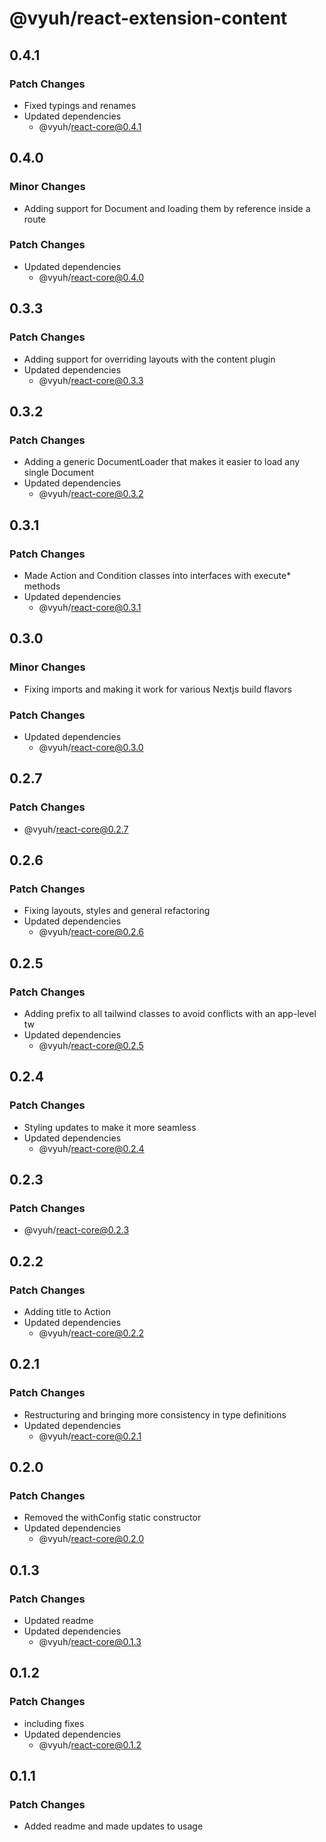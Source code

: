 # @vyuh/react-extension-content

## 0.4.1

### Patch Changes

- Fixed typings and renames
- Updated dependencies
  - @vyuh/react-core@0.4.1

## 0.4.0

### Minor Changes

- Adding support for Document and loading them by reference inside a route

### Patch Changes

- Updated dependencies
  - @vyuh/react-core@0.4.0

## 0.3.3

### Patch Changes

- Adding support for overriding layouts with the content plugin
- Updated dependencies
  - @vyuh/react-core@0.3.3

## 0.3.2

### Patch Changes

- Adding a generic DocumentLoader that makes it easier to load any single
  Document
- Updated dependencies
  - @vyuh/react-core@0.3.2

## 0.3.1

### Patch Changes

- Made Action and Condition classes into interfaces with execute\* methods
- Updated dependencies
  - @vyuh/react-core@0.3.1

## 0.3.0

### Minor Changes

- Fixing imports and making it work for various Nextjs build flavors

### Patch Changes

- Updated dependencies
  - @vyuh/react-core@0.3.0

## 0.2.7

### Patch Changes

- @vyuh/react-core@0.2.7

## 0.2.6

### Patch Changes

- Fixing layouts, styles and general refactoring
- Updated dependencies
  - @vyuh/react-core@0.2.6

## 0.2.5

### Patch Changes

- Adding prefix to all tailwind classes to avoid conflicts with an app-level tw
- Updated dependencies
  - @vyuh/react-core@0.2.5

## 0.2.4

### Patch Changes

- Styling updates to make it more seamless
- Updated dependencies
  - @vyuh/react-core@0.2.4

## 0.2.3

### Patch Changes

- @vyuh/react-core@0.2.3

## 0.2.2

### Patch Changes

- Adding title to Action
- Updated dependencies
  - @vyuh/react-core@0.2.2

## 0.2.1

### Patch Changes

- Restructuring and bringing more consistency in type definitions
- Updated dependencies
  - @vyuh/react-core@0.2.1

## 0.2.0

### Patch Changes

- Removed the withConfig static constructor
- Updated dependencies
  - @vyuh/react-core@0.2.0

## 0.1.3

### Patch Changes

- Updated readme
- Updated dependencies
  - @vyuh/react-core@0.1.3

## 0.1.2

### Patch Changes

- including fixes
- Updated dependencies
  - @vyuh/react-core@0.1.2

## 0.1.1

### Patch Changes

- Added readme and made updates to usage
